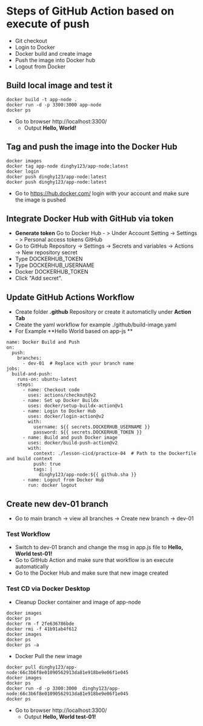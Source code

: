 # Steps of **GitHub Action** based on execute of push
  - Git checkout
  - Login to Docker
  - Docker build and create image
  - Push the image into Docker hub
  - Logout from Docker

## Build local image and test it
```
docker build -t app-node .
docker run -d -p 3300:3000 app-node
docker ps
```
- Go to browser http://localhost:3300/
  - Output **Hello, World!**
## Tag and push the image into the Docker Hub
```
docker images
docker tag app-node dinghy123/app-node:latest
docker login
docker push dinghy123/app-node:latest
docker push dinghy123/app-node:latest
```
- Go to https://hub.docker.com/ login with your account and make sure the image is pushed

## Integrate Docker Hub with GitHub via token
- **Generate token** Go to Docker Hub - > Under Account Setting -> Settings - > Personal access tokens
GitHub
- Go to GitHub Repository ->  Settings -> Secrets and variables -> Actions -> New repository secret
- Type DOCKERHUB_TOKEN
- Type DOCKERHUB_USERNAME
- Docker DOCKERHUB_TOKEN
- Click "Add secret".

## Update GitHub Actions Workflow
- Create folder **.github** Repository or create it automaticlly under **Action Tab**
- Create the yaml workflow for example ./github/build-image.yaml
- For Example **Hello World based on app-js **
```
name: Docker Build and Push
on:
  push:
    branches:
      - dev-01  # Replace with your branch name
jobs:
  build-and-push:
    runs-on: ubuntu-latest
    steps:
      - name: Checkout code
        uses: actions/checkout@v2
      - name: Set up Docker Buildx
        uses: docker/setup-buildx-action@v1
      - name: Login to Docker Hub
        uses: docker/login-action@v2
        with:
          username: ${{ secrets.DOCKERHUB_USERNAME }}
          password: ${{ secrets.DOCKERHUB_TOKEN }}
      - name: Build and push Docker image
        uses: docker/build-push-action@v2
        with:
          context: ./lesson-cicd/practice-04  # Path to the Dockerfile and build context
          push: true
          tags: |
            dinghy123/app-node:${{ github.sha }}
      - name: Logout from Docker Hub
        run: docker logout
```
## Create new dev-01 branch
- Go to main branch -> view all branches -> Create new branch -> dev-01

### Test Workflow
- Switch to dev-01 branch and change the msg in app.js file to **Hello, World test-01!**
- Go to GitHub Action and make sure that workflow is an execute automatically
- Go to the Docker Hub and make sure that new image created

### Test CD via Docker Desktop

- Cleanup Docker container and image of app-node

```
docker images
docker ps
docker rm -f 2fe636786bde
docker rmi -f 41b91ab4f612
docker images
docker ps
docker ps -a
```
- Docker Pull the new image

```
docker pull dinghy123/app-node:66c3b6f8e01090562913da81e918be9e06f1e045
docker images
docker ps
docker run -d -p 3300:3000  dinghy123/app-node:66c3b6f8e01090562913da81e918be9e06f1e045
docker ps
```
- Go to browser http://localhost:3300/
  - Output **Hello, World test-01!**
